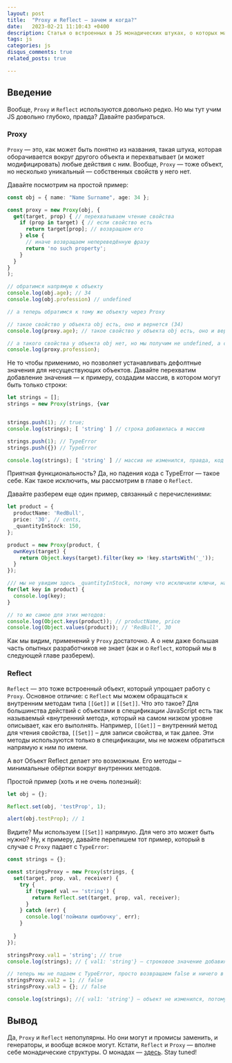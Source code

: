 ```yaml
---
layout: post
title:  "Proxy и Reflect — зачем и когда?"
date:   2023-02-21 11:10:43 +0400
description: Статья о встроенных в JS монадических штуках, о которых мало кто знает — Proxy и Reflect
tags: js
categories: js
disqus_comments: true
related_posts: true

---
```


## Введение

Вообще, `Proxy` и `Reflect` используются довольно редко. Но мы тут учим JS довольно глубоко, правда? Давайте разбираться.

### Proxy

`Proxy` — это, как может быть понятно из названия, такая штука, которая оборачивается вокруг другого объекта и перехватывает (и может модифицировать) любые действия с ним. Вообще, `Proxy` — тоже объект, но несколько уникальный — собственных свойств у него нет.

Давайте посмотрим на простой пример:

```ts
const obj = { name: "Name Surname", age: 34 };

const proxy = new Proxy(obj, {
  get(target, prop) { // перехватываем чтение свойства
    if (prop in target) { // если свойство есть
      return target[prop]; // возвращаем его
    } else {
      // иначе возвращаем непереведённую фразу
      return 'no such property';
    }
  }
}
);

// обратимся напрямую к объекту
console.log(obj.age); // 34
console.log(obj.profession) // undefined

// а теперь обратимся к тому же объекту через Proxy

// такое свойство у объекта obj есть, оно и вернется (34)
console.log(proxy.age); // такое свойство у объекта obj есть, оно и вернется (34)

// а такого свойства у объекта obj нет, но мы получим не undefined, а строку 'no such property'
console.log(proxy.profession);
```

Не то чтобы применимо, но позволяет устанавливать дефолтные значения для несуществующих объектов.
Давайте перехватим добавление значения — к примеру, создадим массив, в котором могут быть только строки:

```ts
let strings = [];
strings = new Proxy(strings, {var


strings.push(1); // true;
console.log(strings); [ 'string' ] // строка добавилась в массив

strings.push(1); // TypeError
strings.push({}) // TypeError

console.log(strings); [ 'string' ] // массив не изменился, правда, код не дойдет сюда и упадет с TypeError
```

Приятная функциональность? Да, но падения кода с TypeError — такое себе. Как такое исключить, мы рассмотрим в главе о `Reflect`.

Давайте разберем еще один пример, связанный с перечислениями:

```ts
let product = {
  productName: 'RedBull',
  price: '30', // cents,
  _quantityInStock: 150,
};

product = new Proxy(product, {
  ownKeys(target) {
    return Object.keys(target).filter(key => !key.startsWith('_'));
  }
});

/// мы не увидим здесь _quantityInStock, потому что исключили ключи, начинающиеся с _
for(let key in product) {
  console.log(key);
}

// то же самое для этих методов:
console.log(Object.keys(product)); // productName, price
console.log(Object.values(product)); // 'RedBull', 30
```

Как мы видим, применений у `Proxy` достаточно. А о нем даже большая часть опытных разработчиков не знает (как и о `Reflect`, который мы в следующей главе разберем).

### Reflect

`Reflect` — это тоже встроенный объект, который упрощает работу с `Proxy`. Основное отличие: с `Reflect` мы можем обращаться к внутренним методам типа `[[Get]]` и `[[Set]]`. Что это такое? Для большинства действий с объектами в спецификации JavaScript есть так называемый «внутренний метод», который на самом низком уровне описывает, как его выполнять. Например, `[[Get]]` – внутренний метод для чтения свойства, `[[Set]]` – для записи свойства, и так далее. Эти методы используются только в спецификации, мы не можем обратиться напрямую к ним по имени.

А вот Объект Reflect делает это возможным. Его методы – минимальные обёртки вокруг внутренних методов.

Простой пример (хоть и не очень полезный):

```ts
let obj = {};

Reflect.set(obj, 'testProp', 1);

alert(obj.testProp); // 1
```

Видите? Мы используем `[[Set]]` напрямую. Для чего это может быть нужно? Ну, к примеру, давайте перепишем тот пример, который в случае с `Proxy` падает с `TypeError`:

```ts
const strings = {};

const stringsProxy = new Proxy(strings, {
  set(target, prop, val, receiver) {
    try {
      if (typeof val == 'string') {
        return Reflect.set(target, prop, val, receiver);
      }
    } catch (err) {
      console.log('поймали ошибочку', err);
    }
    
  }
});

stringsProxy.val1 = 'string'; // true
console.log(strings); // { val1: 'string'} — строковое значение добавилось в объеет

// теперь мы не падаем с TypeError, просто возвращаем false и ничего в массив не добавляем
stringsProxy.val2 = 1; // false
stringsProxy.val3 = {}; // false

console.log(strings); //{ val1: 'string'} — объект не изменился, потому что мы пытались добавить нестроковые значения
```

## Вывод

Да, `Proxy` и `Reflect` непопулярны. Но они могут и промисы заменить, и генераторы, и вообще всякое могут. Кстати, `Reflect` и `Proxy` — вполне себе монадические структуры. О монадах — [здесь](https://sptm.dev/2023/monads-in.js/). Stay tuned!

